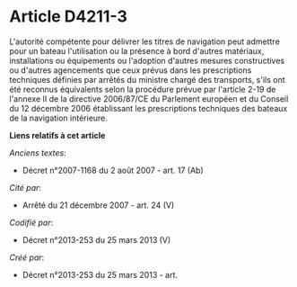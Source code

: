 # Article D4211-3

L'autorité compétente pour délivrer les titres de navigation peut admettre pour un bateau l'utilisation ou la présence à bord
d'autres matériaux, installations ou équipements ou l'adoption d'autres mesures constructives ou d'autres agencements que
ceux prévus dans les prescriptions techniques définies par arrêtés du ministre chargé des transports, s'ils ont été reconnus
équivalents selon la procédure prévue par l'article 2-19 de l'annexe II de la directive 2006/87/CE du Parlement européen et
du Conseil du 12 décembre 2006 établissant les prescriptions techniques des bateaux de la navigation intérieure.

**Liens relatifs à cet article**

_Anciens textes_:

  - Décret n°2007-1168 du 2 août 2007 - art. 17 (Ab)

_Cité par_:

  - Arrêté du 21 décembre 2007 - art. 24 (V)

_Codifié par_:

  - Décret n°2013-253 du 25 mars 2013 (V)

_Créé par_:

  - Décret n°2013-253 du 25 mars 2013 - art.
